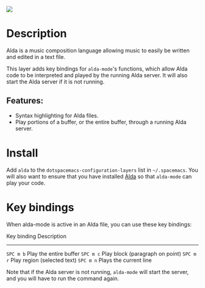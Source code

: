 ![](img/alda.png)

Description
===========

Alda is a music composition language allowing music to easily be written
and edited in a text file.

This layer adds key bindings for `alda-mode`\'s functions, which allow
Alda code to be interpreted and played by the running Alda server. It
will also start the Alda server if it is not running.

Features:
---------

-   Syntax highlighting for Alda files.
-   Play portions of a buffer, or the entire buffer, through a running
    Alda server.

Install
=======

Add `alda` to the `dotspacemacs-configuration-layers` list in
`~/.spacemacs`. You will also want to ensure that you have installed
[Alda](https://github.com/alda-lang/alda/releases) so that `alda-mode`
can play your code.

Key bindings
============

When alda-mode is active in an Alda file, you can use these key
bindings:

  Key binding   Description
  ------------- ---------------------------------
  `SPC m b`     Play the entire buffer
  `SPC m c`     Play block (paragraph on point)
  `SPC m r`     Play region (selected text)
  `SPC m n`     Plays the current line

Note that if the Alda server is not running, `alda-mode` will start the
server, and you will have to run the command again.
